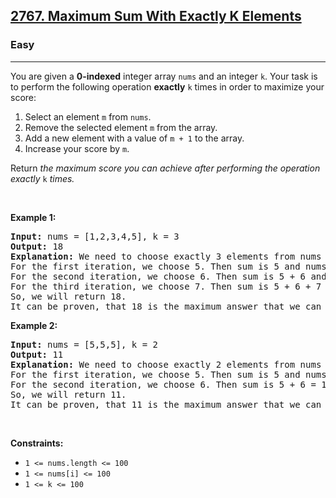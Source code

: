 <h2><a href="https://leetcode.com/problems/maximum-sum-with-exactly-k-elements/">2767. Maximum Sum With Exactly K Elements </a></h2><h3>Easy</h3><hr><p>You are given a <strong>0-indexed</strong> integer array <code>nums</code> and an integer <code>k</code>. Your task is to perform the following operation <strong>exactly</strong> <code>k</code> times in order to maximize your score:</p>

<ol>
	<li>Select an element <code>m</code> from <code>nums</code>.</li>
	<li>Remove the selected element <code>m</code> from the array.</li>
	<li>Add a new element with a value of <code>m + 1</code> to the array.</li>
	<li>Increase your score by <code>m</code>.</li>
</ol>

<p>Return <em>the maximum score you can achieve after performing the operation exactly</em> <code>k</code> <em>times.</em></p>

<p>&nbsp;</p>
<p><strong class="example">Example 1:</strong></p>

<pre>
<strong>Input:</strong> nums = [1,2,3,4,5], k = 3
<strong>Output:</strong> 18
<strong>Explanation:</strong> We need to choose exactly 3 elements from nums to maximize the sum.
For the first iteration, we choose 5. Then sum is 5 and nums = [1,2,3,4,6]
For the second iteration, we choose 6. Then sum is 5 + 6 and nums = [1,2,3,4,7]
For the third iteration, we choose 7. Then sum is 5 + 6 + 7 = 18 and nums = [1,2,3,4,8]
So, we will return 18.
It can be proven, that 18 is the maximum answer that we can achieve.
</pre>

<p><strong class="example">Example 2:</strong></p>

<pre>
<strong>Input:</strong> nums = [5,5,5], k = 2
<strong>Output:</strong> 11
<strong>Explanation:</strong> We need to choose exactly 2 elements from nums to maximize the sum.
For the first iteration, we choose 5. Then sum is 5 and nums = [5,5,6]
For the second iteration, we choose 6. Then sum is 5 + 6 = 11 and nums = [5,5,7]
So, we will return 11.
It can be proven, that 11 is the maximum answer that we can achieve.
</pre>

<p>&nbsp;</p>
<p><strong>Constraints:</strong></p>

<ul>
	<li><code>1 &lt;= nums.length &lt;= 100</code></li>
	<li><code>1 &lt;= nums[i] &lt;= 100</code></li>
	<li><code>1 &lt;= k &lt;= 100</code></li>
</ul>

<p>&nbsp;</p>
<style type="text/css">.spoilerbutton {display:block; border:dashed; padding: 0px 0px; margin:10px 0px; font-size:150%; font-weight: bold; color:#000000; background-color:cyan; outline:0; 
}
.spoiler {overflow:hidden;}
.spoiler > div {-webkit-transition: all 0s ease;-moz-transition: margin 0s ease;-o-transition: all 0s ease;transition: margin 0s ease;}
.spoilerbutton[value="Show Message"] + .spoiler > div {margin-top:-500%;}
.spoilerbutton[value="Hide Message"] + .spoiler {padding:5px;}
</style>
